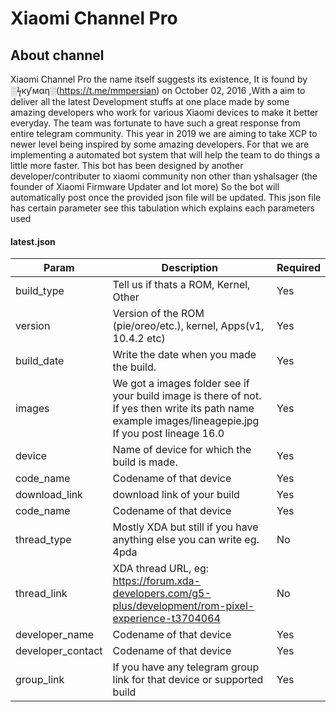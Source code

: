 # Xiaomi Channel Pro
## About channel 
Xiaomi Channel Pro the name itself suggests its existence, It is found by ░ϟкƴмαη░(https://t.me/mmpersian) on October 02, 2016 ,With a aim to deliver all the latest Development stuffs at one place made by some amazing developers who work for various Xiaomi devices to make it better everyday.
The team was fortunate to have such a great response from entire telegram community.
This year in 2019 we are aiming to take XCP to newer level being inspired by some amazing developers.
For that we are implementing a automated bot system that will help the team to do things a little more faster.
This bot has been designed by another developer/contributer to xiaomi community non other than yshalsager (the founder of Xiaomi Firmware Updater and lot more)
So the bot will automatically post once the provided json file will be updated.
This json file has certain parameter see this tabulation which explains each parameters used

#### latest.json
| Param | Description | Required |
|--|--|--|
| build_type | Tell us if thats a ROM, Kernel, Other | Yes |
| version | Version of the ROM (pie/oreo/etc.), kernel, Apps(v1, 10.4.2 etc) | Yes |
| build_date | Write the date when you made the build. | Yes |
| images | We got a images folder see if your build image is there of not. If yes then write its path name example images/lineagepie.jpg If you post lineage 16.0 | Yes |
| device | Name of device for which the build is made. | Yes |
| code_name | Codename of that device | Yes |
| download_link | download link of your build | Yes |
| code_name | Codename of that device | Yes |
| thread_type | Mostly XDA but still if you have anything else you can write eg. 4pda | No  |
| thread_link | XDA thread URL, eg: https://forum.xda-developers.com/g5-plus/development/rom-pixel-experience-t3704064 | No |
| developer_name | Codename of that device | Yes |
| developer_contact | Codename of that device | Yes |
| group_link | If you have any telegram group link for that device or supported build | Yes |
